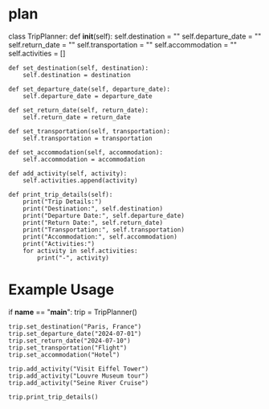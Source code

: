 # plan
class TripPlanner:
    def __init__(self):
        self.destination = ""
        self.departure_date = ""
        self.return_date = ""
        self.transportation = ""
        self.accommodation = ""
        self.activities = []

    def set_destination(self, destination):
        self.destination = destination

    def set_departure_date(self, departure_date):
        self.departure_date = departure_date

    def set_return_date(self, return_date):
        self.return_date = return_date

    def set_transportation(self, transportation):
        self.transportation = transportation

    def set_accommodation(self, accommodation):
        self.accommodation = accommodation

    def add_activity(self, activity):
        self.activities.append(activity)

    def print_trip_details(self):
        print("Trip Details:")
        print("Destination:", self.destination)
        print("Departure Date:", self.departure_date)
        print("Return Date:", self.return_date)
        print("Transportation:", self.transportation)
        print("Accommodation:", self.accommodation)
        print("Activities:")
        for activity in self.activities:
            print("-", activity)


# Example Usage
if __name__ == "__main__":
    trip = TripPlanner()

    trip.set_destination("Paris, France")
    trip.set_departure_date("2024-07-01")
    trip.set_return_date("2024-07-10")
    trip.set_transportation("Flight")
    trip.set_accommodation("Hotel")

    trip.add_activity("Visit Eiffel Tower")
    trip.add_activity("Louvre Museum tour")
    trip.add_activity("Seine River Cruise")

    trip.print_trip_details()
